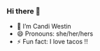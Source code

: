 ### Hi there 👋
- 🔭 I’m Candi Westin
-  😄 Pronouns: she/her/hers
-  ⚡ Fun fact: I love tacos !!

<!--
**candiwestin/candiwestin** is a ✨ _special_ ✨ repository because its `README.md` (this file) appears on your GitHub profile.

Here are some ideas to get you started:

- 🔭 I’m currently working on ...
- 🌱 I’m currently learning ...
- 👯 I’m looking to collaborate on ...
- 🤔 I’m looking for help with ...
- 💬 Ask me about ...
- 📫 How to reach me: ...
 😄 Pronouns: ...
 ⚡ Fun fact: ...
-->
